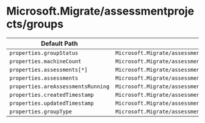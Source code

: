 # Microsoft.Migrate/assessmentprojects/groups

| Default Path | Alias |
|---|---|
| `properties.groupStatus` | `Microsoft.Migrate/assessmentprojects/groups/groupStatus` |
| `properties.machineCount` | `Microsoft.Migrate/assessmentprojects/groups/machineCount` |
| `properties.assessments[*]` | `Microsoft.Migrate/assessmentprojects/groups/assessments[*]` |
| `properties.assessments` | `Microsoft.Migrate/assessmentprojects/groups/assessments` |
| `properties.areAssessmentsRunning` | `Microsoft.Migrate/assessmentprojects/groups/areAssessmentsRunning` |
| `properties.createdTimestamp` | `Microsoft.Migrate/assessmentprojects/groups/createdTimestamp` |
| `properties.updatedTimestamp` | `Microsoft.Migrate/assessmentprojects/groups/updatedTimestamp` |
| `properties.groupType` | `Microsoft.Migrate/assessmentProjects/groups/groupType` |

